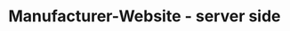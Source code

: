 <!-- cd Artrugrul\M-12\Final-assginment-12\Manufacturer-Website\manufacturer-website-server -->
<!-- cd ..\..\Windows -->

# Manufacturer-Website - server side
